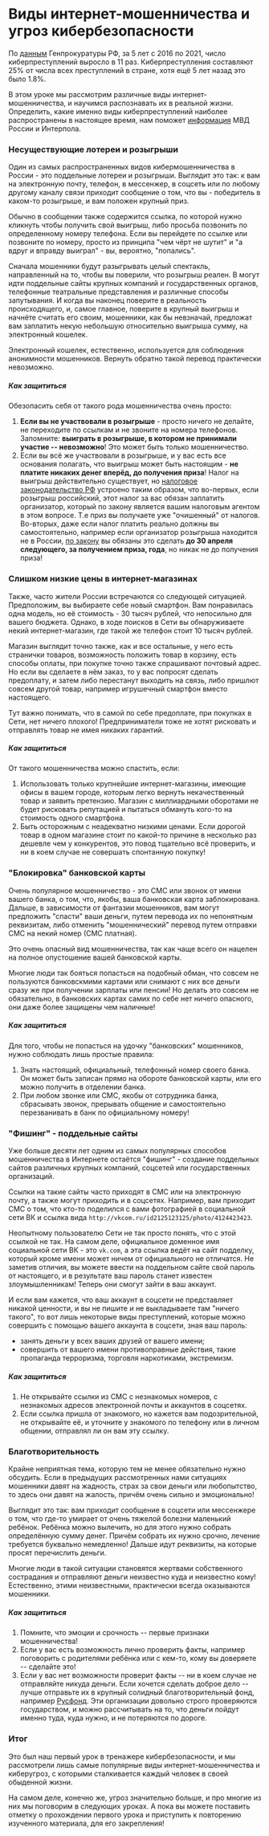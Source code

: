 # Виды интернет-мошенничества и угроз кибербезопасности

По [данным](https://tass.ru/obschestvo/10616343) Генпрокуратуры РФ, за 5 лет с 2016 по 2021, число киберпреступлений выросло в 11 раз. Киберпреступления составляют 25% от числа всех преступлений в стране, хотя ещё 5 лет назад это было 1.8%.

В этом уроке мы рассмотрим различные виды интернет-мошенничества, и научимся распознавать их в реальной жизни. Определить, какие именно виды киберпреступлений наиболее распространены в настоящее время, нам поможет [информация](https://xn--b1aew.xn--p1ai/document/1910260) МВД России и Интерпола.

### Несуществующие лотереи и розыгрыши

Один из самых распространенных видов кибермошенничества в России - это поддельные лотереи и розыгрыши. Выглядит это так: к вам на электронную почту, телефон, в мессенжер, в соцсеть или по любому другому каналу связи приходит сообщение о том, что вы - победитель в каком-то розыгрыше, и вам положен крупный приз.

Обычно в сообщении также содержится ссылка, по которой нужно кликнуть чтобы получить свой выигрыш, либо просьба позвонить по определенному номеру телефона. Если вы перейдете по ссылке или позвоните по номеру, просто из принципа "чем чёрт не шутит" и "а вдруг и вправду выиграл" - вы, вероятно, "попались". 

Сначала мошенники будут разыгрывать целый спектакль, направленный на то, чтобы вы поверили, что розыгрыш реален. В могут идти поддельные сайты крупных компаний и государственных органов, телефонные театральные представления и различные способы запутывания. И когда вы наконец поверите в реальность происходящего, и, самое главное, поверите в крупный выигрыш и начнёте считать его своим, мошенники, как бы невзначай, предложат вам заплатить некую небольшую относительно выигрыша сумму, на электронный кошелек.

Электронный кошелек, естественно, используется для соблюдения анонимности мошенников. Вернуть обратно такой перевод практически невозможно.

##### Как защититься
Обезопасить себя от такого рода мошенничества очень просто:

1. **Если вы не участвовали в розыгрыше** - просто ничего не делайте, не переходите по ссылкам и не звоните на номера телефонов. Запомните: **выиграть в розыгрыше, в котором не принимали участие -- невозможно**! Это может быть только мошенничество.  
2. Если вы всё же участвовали в розыгрыше, и у вас есть все основания полагать, что выигрыш может быть настоящим - **не платите никаких денег вперёд, до получения приза**! Налог на выигрыш действительно существует, но [налоговое законодательство РФ](https://base.garant.ru/10900200/e105bca11c9907fc3c0b2c78485b46b1/) устроено таким образом, что во-первых, если розыгрыш российский, этот налог за вас обязан заплатить организатор, который по закону является вашим налоговым агентом в этом вопросе. Т.е приз вы получаете уже "очишенный" от налогов. Во-вторых, даже если налог платить реально должны вы самостоятельно, например если организатор розыгрыша находится не в России, [по закону](https://www.nalog.gov.ru/rn77/fl/pay_taxes/income/win_lotto/) вы обязаны это сделать **до 30 апреля следующего, за получением приза, года**, но никак не до получения приза!

### Слишком низкие цены в интернет-магазинах

Также, часто жители России встречаются со следующей ситуацией. Предположим, вы выбираете себе новый смартфон. Вам понравилась одна модель, но её стоимость - 30 тысяч рублей, что непосильно для вашего бюджета. Однако, в ходе поисков в Сети вы обнаруживаете некий интернет-магазин, где такой же телефон стоит 10 тысяч рублей.

Магазин выглядит точно также, как и все остальные, у него есть странички товаров, возможность положить товар в корзину, есть способы оплаты, при покупке точно также спрашивают почтовый адрес. Но если вы сделаете в нём заказ, то у вас попросят сделать предоплату, и затем либо перестанут выходить на связь, либо пришлют совсем другой товар, например игрушечный смартфон вместо настоящего.

Тут важно понимать, что в самой по себе предоплате, при покупках в Сети, нет ничего плохого! Предприниматели тоже не хотят рисковать и отправлять товар не имея никаких гарантий.

##### Как защититься
От такого мошенничества можно спастить, если:
1. Использовать только крупнейшие интернет-магазины, имеющие офисы в вашем городе, которым легко вернуть некачественный товар и заявить претензию. Магазин с миллиардными оборотами не будет рисковать репутацией и пытаться обмануть кого-то на стоимость одного смартфона.
2. Быть осторожным с неадекватно низкими ценами. Если дорогой товар в одном магазине стоит по какой-то причине в несколько раз дешевле чем у конкурентов, это повод тщательно всё проверить, и ни в коем случае не совершать спонтанную покупку!

### "Блокировка" банковской карты

Очень популярное мошенничество - это СМС или звонок от имени вашего банка, о том, что, якобы, ваша банковская карта заблокирована. Дальше, в зависимости от фантазии мошенников, вам могут предложить "спасти" ваши деньги, путем перевода их по непонятным реквизитам, либо отменить "мошеннический" перевод путем отправки СМС на некий номер (СМС платная).

Это очень опасный вид мошенничества, так как чаще всего он нацелен на полное опустошение вашей банковской карты.

Многие люди так бояться попасться на подобный обман, что совсем не пользуются банковскмими картами или снимают с них все деньги сразу же при получении зарплаты или пенсии! Но делать это совсем не обязательно, в банковских картах самих по себе нет ничего опасного, они даже более защищены чем наличные! 

##### Как защититься
Для того, чтобы не попасться на удочку "банковских" мошенников, нужно соблюдать лишь простые правила:
1. Знать настоящий, официальный, телефонный номер своего банка. Он может быть записан прямо на обороте банковской карты, или его можно получить в отделении банка.
2. При любом звонке или СМС, якобы от сотрудника банка, сбрасывать звонок, прерывать общение и самостоятельно перезванивать в банк по официальному номеру!

### "Фишинг" - поддельные сайты

Уже больше десяти лет одним из самых популярных способов мошенничества в Интернете остаётся "фишинг" - создание поддельных сайтов различных крупных компаний, соцсетей или государственных организаций.

Ссылки на такие сайты часто приходят в СМС или на электронную почту, а также могут приходить и в соцсетях. Например, вам приходит СМС о том, что кто-то поделился с вами фотографией в социальной сети ВК и ссылка вида `http://vkcom.ru/id2125123125/photo/4124423423`. 

Неопытному пользователю Сети не так просто понять, что с этой ссылкой не так. На самом деле, официальное доменное имя социальной сети ВК - это `vk.com`, а эта ссылка ведёт на сайт подделку, который кроме имени может ничем от официального не отличатся. Не заметив отличия, вы можете ввести на поддельном сайте свой пароль от настоящего, и в результате ваш пароль станет известен злоумышленникам! Теперь они смогут зайти в ваш аккаунт.

И если вам кажется, что ваш аккаунт в соцсети не представляет никакой ценности, и вы не пишите и не выкладываете там "ничего такого", то вот лишь некоторые виды преступлений, которые можно совершить с помощью вашего аккаунта в соцсети, зная ваш пароль:
* занять деньги у всех ваших друзей от вашего имени;
* совершить от вашего имени противоправные действия, такие пропаганда терроризма, торговля наркотиками, экстремизм.

##### Как защититься
1. Не открывайте ссылки из СМС с незнакомых номеров, с незнакомых адресов электронной почты и аккаунтов в соцсетях.
2. Если ссылка пришла от знакомого, но кажется вам подозрительной, не открывайте её, и уточните у знакомого по телефону или в личном общении, отправлял ли он вам эту ссылку.

### Благотворительность

Крайне неприятная тема, которую тем не менее обязательно нужно обсудить. Если в предыдущих рассмотренных нами ситуациях мошенники давят на жадность, страх за свои деньги или любопытство, то здесь они давят на жалость, причём очень сильно и эмоционально!

Выглядит это так: вам приходит сообщение в соцсети или мессенжере о том, что где-то умирает от очень тяжелой болезни маленький ребёнок. Ребёнка можно вылечить, но для этого нужно собрать определённую сумму денег. Причём собрать их нужно срочно, лечение требуется буквально немедленно! Дальше идут реквизиты, на которые просят перечислить деньги.

Многие люди в такой ситуации становятся жертвами собственного сострадания и отправляют деньги неизвестно куда и неизвестно кому! Естественно, этими неизвестными, практически всегда оказываются мошенники.

##### Как защититься
1. Помните, что эмоции и срочность -- первые признаки мошенничества!
2. Если у вас есть возможность лично проверить факты, например поговорить с родителями ребёнка или с кем-то, кому вы доверяете -- сделайте это!
3. Если у вас нет возможности проверит факты -- ни в коем случае не отправляйте никуда деньги. Если хочется сделать доброе дело -- лучше отправьте их в крупный солидный благотворительный фонд, например [Русфонд](https://rusfond.ru/). Эти организации довольно строго проверяются государством, и можно рассчитывать на то, что деньги пойдут именно туда, куда нужно, и не потеряются по дороге.

### Итог

Это был наш первый урок в тренажере кибербезопасности, и мы рассмотрели лишь самые популярные виды интернет-мошенничества и киберугроз, с которыми сталкивается каждый человек в своей обыденной жизни.

На самом деле, конечно же, угроз значительно больше, и про многие из них мы поговорим в следующих уроках. А пока вы можете поставить отметку о прохождении первого урока и приступить к повторению изученного материала, для его закрепления!



